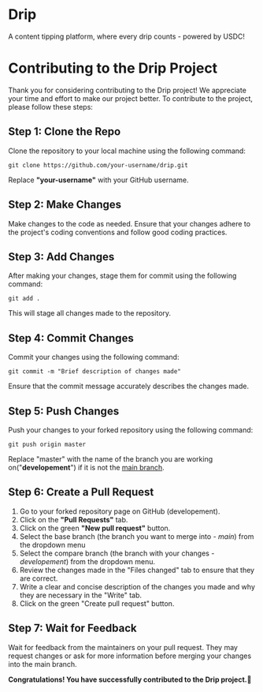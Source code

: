 # Drip
A content tipping platform, where every drip counts - powered by USDC!

# Contributing to the Drip Project
Thank you for considering contributing to the Drip project! We appreciate your time and effort to make our project better.
To contribute to the project, please follow these steps:

## Step 1: Clone the Repo
Clone the repository to your local machine using the following command:
```
git clone https://github.com/your-username/drip.git
```
Replace **"your-username"** with your GitHub username.

## Step 2: Make Changes
Make changes to the code as needed. Ensure that your changes adhere to the project's coding conventions and follow good coding practices.

## Step 3: Add Changes
After making your changes, stage them for commit using the following command:
```
git add .
```
This will stage all changes made to the repository.

## Step 4: Commit Changes
Commit your changes using the following command:
```
git commit -m "Brief description of changes made"
```
Ensure that the commit message accurately describes the changes made.

## Step 5: Push Changes
Push your changes to your forked repository using the following command:
```
git push origin master
```
Replace "master" with the name of the branch you are working on("**developement**") if it is not the <u>main branch</u>.

## Step 6: Create a Pull Request
1. Go to your forked repository page on GitHub (developement).
2. Click on the **"Pull Requests"** tab.
3. Click on the green **"New pull request"** button.
4. Select the base branch (the branch you want to merge into - *main*) from the dropdown menu
5. Select the compare branch (the branch with your changes - *developement*) from the dropdown menu. 
6. Review the changes made in the "Files changed" tab to ensure that they are correct.
7. Write a clear and concise description of the changes you made and why they are necessary in the "Write" tab. 
8. Click on the green "Create pull request" button.

## Step 7: Wait for Feedback
Wait for feedback from the maintainers on your pull request. They may request changes or ask for more information before merging your changes into the main branch.

**Congratulations! You have successfully contributed to the Drip project.🎉**
